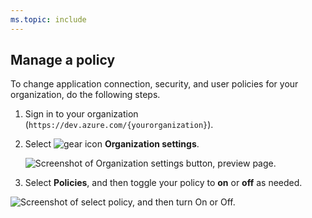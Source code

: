 ```yaml
---
ms.topic: include
---
```


## Manage a policy

To change application connection, security, and user policies for your organization, do the following steps.

1. Sign in to your organization (```https://dev.azure.com/{yourorganization}```).

2. Select ![gear icon](../media/icons/gear-icon.png) **Organization settings**.

   ![Screenshot of Organization settings button, preview page.](../media/settings/open-admin-settings-vert.png)

3. Select **Policies**, and then toggle your policy to **on** or **off** as needed.

  ![Screenshot of select policy, and then turn On or Off.](../media/change-policies-preview.png)
